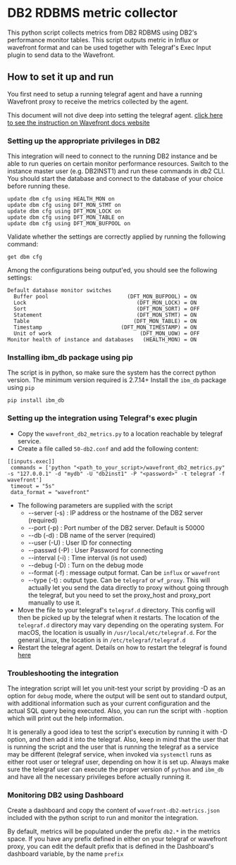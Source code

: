 
# DB2 RDBMS metric collector

This python script collects metrics from DB2 RDBMS using DB2's performance monitor tables. This script outputs metric in Influx or wavefront format and can be used together with Telegraf's Exec Input plugin to send data to the Wavefront.

## How to set it up and run

You first need to setup a running telegraf agent and have a running Wavefront proxy to receive the metrics collected by the agent.

This document will not dive deep into setting the telegraf agent. [click here to see the instruction on Wavefront docs website](https://docs.wavefront.com/telegraf.html)

### Setting up the appropriate privileges in DB2

This integration will need to connect to the running DB2 instance and be able to run queries on certain monitor performance resources. Switch to the instance master user (e.g. DB2INST1) and run these commands in db2 CLI. You should start the database and connect to the database of your choice before running these.
```
update dbm cfg using HEALTH_MON on  
update dbm cfg using DFT_MON_STMT on  
update dbm cfg using DFT_MON_LOCK on  
update dbm cfg using DFT_MON_TABLE on  
update dbm cfg using DFT_MON_BUFPOOL on
```
Validate whether the settings are correctly applied by running the following command:
```
get dbm cfg
```
Among the configurations being output'ed, you should see the following settings:
```
Default database monitor switches  
  Buffer pool                         (DFT_MON_BUFPOOL) = ON  
  Lock                                   (DFT_MON_LOCK) = ON  
  Sort                                   (DFT_MON_SORT) = OFF  
  Statement                              (DFT_MON_STMT) = ON  
  Table                                 (DFT_MON_TABLE) = ON  
  Timestamp                         (DFT_MON_TIMESTAMP) = ON  
  Unit of work                            (DFT_MON_UOW) = OFF  
Monitor health of instance and databases   (HEALTH_MON) = ON
```
### Installing ibm_db package using pip
The script is in python, so make sure the system has the correct python version. The minimum version required is 2.7.14+
Install the `ibm_db` package using `pip`
```
pip install ibm_db
```
### Setting up the integration using Telegraf's exec plugin
 * Copy the `wavefront_db2_metrics.py` to a location reachable by telegraf service.
 * Create a file called `50-db2.conf` and add the following content:
```
[[inputs.exec]]
 commands = ['python "<path_to_your_script>/wavefront_db2_metrics.py" -s "127.0.0.1" -d "mydb" -U "db2inst1" -P "<password>" -t telegraf -f wavefront']
 timeout = "5s"
 data_format = "wavefront"
```
 * The following parameters are supplied with the script
      * --server (-s) : IP address or the hostname of the DB2 server (required)
      * --port (-p) : Port number of the DB2 server. Default is 50000
      * --db (-d) : DB name of the server (required)
      * --user (-U) : User ID for connecting
      * --passwd (-P) : User Password for connecting
      * --interval (-i) : Time interval (is not used)
      * --debug (-D) : Turn on the debug mode
      * --format (-f) : message output format. Can be `influx` or `wavefront`
      * --type (-t) : output type. Can be `telegraf` or `wf_proxy`. This will actually let you send the data directly to proxy without going through the telegraf, but you need to set the proxy_host and proxy_port manually to use it.
 * Move the file to your telegraf's `telegraf.d` directory. This config will then be picked up by the telegraf when it restarts. The location of the `telegraf.d` directory may vary depending on the operating system. For macOS, the location is usually in `/usr/local/etc/telegraf.d`. For the general Linux, the location is in `/etc/telegraf/telegraf.d`
* Restart the telegraf agent. Details on how to restart the telegraf is found [here](https://docs.wavefront.com/telegraf.html#restart-telegraf)

### Troubleshooting the integration

The integration script will let you unit-test your script by providing -D as an option for `debug` mode, where the output will be sent out to standard output, with additional information such as your current configuration and the actual SQL query being executed.
Also, you can run the script with `-h`option which will print out the help information.

It is generally a good idea to test the script's execution by running it with -D option, and then add it into the telegraf. Also, keep in mind that the user that is running the script and the user that is running the telegraf as a service may be different (telegraf service, when invoked via `systemctl` runs as either root user or telegraf user, depending on how it is set up. Always make sure the telegraf user can execute the proper version of `python` and `ibm_db` and have all the necessary privileges before actually running it.

### Monitoring DB2 using Dashboard

Create a dashboard and copy the content of `wavefront-db2-metrics.json` included with the python script to run and monitor the integration.

By default, metrics will be populated under the prefix `db2.*` in the metrics space. If you have any prefix defined in either on your telegraf or wavefront proxy, you can edit the default prefix that is defined in the Dashboard's dashboard variable, by the name `prefix`


